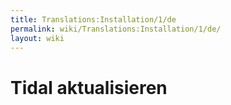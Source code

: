```yaml
---
title: Translations:Installation/1/de
permalink: wiki/Translations:Installation/1/de/
layout: wiki
---
```


# Tidal aktualisieren
